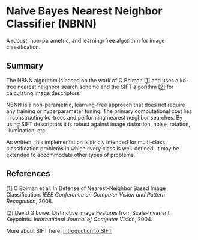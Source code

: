 # Naive Bayes Nearest Neighbor Classifier (NBNN)

A robust, non-parametric, and learning-free algorithm for image classification.

## Summary

The NBNN algorithm is based on the work of O Boiman [[1]] and uses a kd-tree nearest neighbor search scheme and the SIFT algorithm [[2]] for calculating image descriptors.

NBNN is a non-parametric, learning-free approach that does not require any training or hyperparameter tuning. The primary computational cost lies in constructing kd-trees and performing nearest neighbor searches. By using SIFT descriptors it is robust against image distortion, noise, rotation, illumination, etc.

As written, this implementation is stricly intended for multi-class classification problems in which every class is well-defined. It may be extended to accommodate other types of problems.

## References

[[1]] O Boiman et al. In Defense of Nearest-Neighbor Based Image Classification. *IEEE Conference on Computer Vision and Pattern Recognition*, 2008.

[[2]] David G Lowe. Distinctive Image Features from Scale-Invariant Keypoints. *International Journal of Computer Vision*, 2004.

More about SIFT here: [Introduction to SIFT](http://opencv-python-tutroals.readthedocs.io/en/latest/py_tutorials/py_feature2d/py_sift_intro/py_sift_intro.html)


[1]: http://www.wisdom.weizmann.ac.il/~irani/PAPERS/InDefenceOfNN_CVPR08.pdf
[2]: https://www.cs.ubc.ca/~lowe/papers/ijcv04.pdf
